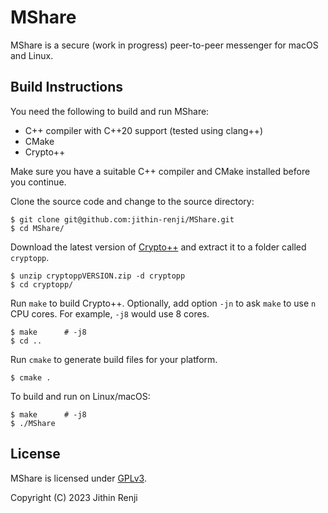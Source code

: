 # MShare
MShare is a secure (work in progress) peer-to-peer messenger for macOS and Linux.

## Build Instructions
You need the following to build and run MShare:
- C++ compiler with C++20 support (tested using clang++)
- CMake
- Crypto++

Make sure you have a suitable C++ compiler and CMake installed before you continue.

Clone the source code and change to the source directory:
```
$ git clone git@github.com:jithin-renji/MShare.git
$ cd MShare/
```

Download the latest version of [Crypto++](https://www.cryptopp.com/#download) and extract it to a folder called `cryptopp`.
```
$ unzip cryptoppVERSION.zip -d cryptopp
$ cd cryptopp/
```

Run `make` to build Crypto++. Optionally, add option `-jn` to ask `make` to use `n` CPU cores. For example, `-j8` would use 8 cores.
```
$ make      # -j8
$ cd ..
```

Run `cmake` to generate build files for your platform.
```
$ cmake .
```

To build and run on Linux/macOS:
```
$ make      # -j8
$ ./MShare
```

## License
MShare is licensed under [GPLv3](https://www.gnu.org/licenses/gpl-3.0.html).

Copyright (C) 2023 Jithin Renji